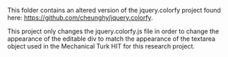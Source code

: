 This folder contains an altered version of the jquery.colorfy project found here: https://github.com/cheunghy/jquery.colorfy.

This project only changes the jquery.colorfy.js file in order to change the appearance of the editable div to match the appearance of the textarea object used in the Mechanical Turk HIT for this research project.
